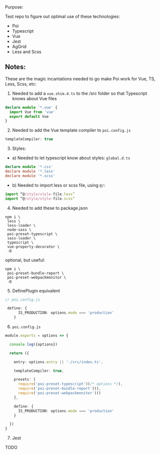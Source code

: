 
Purpose:

Test repo to figure out optimal use of these technologies:

- Poi  
- Typescript
- Vue
- Jest
- AgGrid
- Less and Scss


## Notes:

These are the magic incantations needed to go make Poi work for Vue, TS, Less, Scss, etc:

1) Needed to add a `vue.shim.d.ts` to the /src folder so that Typescript knows about Vue files
 
```ts
declare module '*.vue' {
  import Vue from 'vue'
  export default Vue
}
```

2) Needed to add the Vue template compiler to `poi.config.js`

```js
templateCompiler: true
```


3) Styles:

- a) Needed to let typescript know about styles: `global.d.ts`

```ts
declare module '*.css'
declare module '*.less'
declare module '*.scss'
```

- b) Needed to import less or scss file, using `@/`:

```ts
import “@/style/style-file.less”
import “@/style/style-file.scss”
```

4) Needed to add these to package.json


```shell
npm i \
 less \
 less-loader \
 node-sass \
 poi-preset-typescript \
 sass-loader \
 typescript \
 vue-property-decorator \
 -D 
```

optional, but useful:

```shell
npm i \
 poi-preset-bundle-report \
 poi-preset-webpackmonitor \
 -D
```


5) DefinePlugin equivalent

```ts
// poi.config.js

 define: {
      IS_PRODUCTION: options.mode === 'production'
    }

```

6) `poi.config.js`


   
```ts
module.exports = options => {

  console.log({options})

  return ({

    entry: options.entry || './src/index.ts',

    templateCompiler: true,

    presets: [
      require('poi-preset-typescript')(/* options */),
      require('poi-preset-bundle-report')(),
      require('poi-preset-webpackmonitor')()
    ],

    define: {
      IS_PRODUCTION: options.mode === 'production'
    }

  })
}


```

7) Jest

TODO


